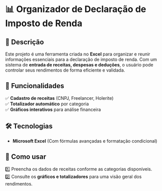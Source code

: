 # 📊 Organizador de Declaração de Imposto de Renda  

## 📌 Descrição  
Este projeto é uma ferramenta criada no **Excel** para organizar e reunir informações essenciais para a declaração de imposto de renda. Com um sistema de **entrada de receitas, despesas e deduções**, o usuário pode controlar seus rendimentos de forma eficiente e validada.  

## 🔹 Funcionalidades  
✅ **Cadastro de receitas** (CNPJ, Freelancer, Holerite)  
✅ **Totalizador automático** por categoria  
✅ **Gráficos interativos** para análise financeira  

## 🛠 Tecnologias  
- **Microsoft Excel** (Com fórmulas avançadas e formatação condicional) 

## 🚀 Como usar  
1️⃣ Preencha os dados de receitas conforme as categorias disponíveis.  
2️⃣ Consulte os **gráficos e totalizadores** para uma visão geral dos rendimentos.  

 

